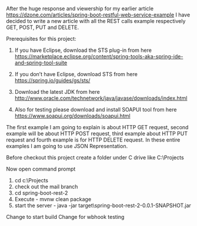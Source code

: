 After the huge response and viewership for my earlier article https://dzone.com/articles/spring-boot-restful-web-service-example I have decided to write a new article with all the REST calls example respectively GET, POST, PUT and DELETE. 

Prerequisites for this project:

1. If you have Eclipse, download the STS plug-in from here https://marketplace.eclipse.org/content/spring-tools-aka-spring-ide-and-spring-tool-suite

2. If you don’t have Eclipse, download STS from here https://spring.io/guides/gs/sts/

3. Download the latest JDK from here http://www.oracle.com/technetwork/java/javase/downloads/index.html

4. Also for testing please download and install SOAPUI tool from here https://www.soapui.org/downloads/soapui.html

The first example I am going to explain is about HTTP GET request, second example will be about HTTP POST request, third example about HTTP PUT request and fourth example is for HTTP DELETE request. In these entire examples I am going to use JSON Representation.

Before checkout this project create a folder under C drive like C:\Projects
 
Now open command prompt

1. cd c:\Projects
2. check out the mail branch
3. cd spring-boot-rest-2
4. Execute - mvnw clean package
5. start the server - java -jar target\spring-boot-rest-2-0.0.1-SNAPSHOT.jar

Change to start build
Change for wbhook testing
